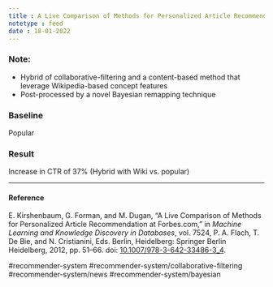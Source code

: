 ```yaml
---
title : A Live Comparison of Methods for Personalized Article Recommendation at Forbes
notetype : feed
date : 18-01-2022
---
```




### Note:
- Hybrid of collaborative-filtering and a content-based method that leverage Wikipedia-based concept features
- Post-processed by a novel Bayesian remapping technique

### Baseline

Popular



### Result

Increase in CTR of 37% (Hybrid with Wiki vs. popular)


---

#### Reference

E. Kirshenbaum, G. Forman, and M. Dugan, “A Live Comparison of Methods for Personalized Article Recommendation at Forbes.com,” in _Machine Learning and Knowledge Discovery in Databases_, vol. 7524, P. A. Flach, T. De Bie, and N. Cristianini, Eds. Berlin, Heidelberg: Springer Berlin Heidelberg, 2012, pp. 51–66. doi: [10.1007/978-3-642-33486-3_4](https://doi.org/10.1007/978-3-642-33486-3_4).


#recommender-system #recommender-system/collaborative-filtering #recommender-system/news  #recommender-system/bayesian